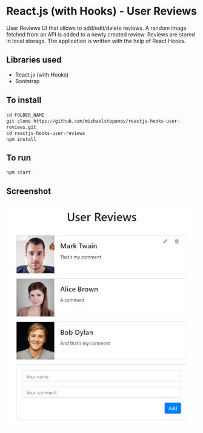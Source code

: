 # React.js (with Hooks) - User Reviews

User Reviews UI that allows to add/edit/delete reviews.
A random image fetched from an API is added to a newly created review.
Reviews are stored in local storage.
The application is written with the help of React Hooks.

## Libraries used

* React.js (with Hooks)
* Bootstrap

## To install

	cd FOLDER_NAME
    git clone https://github.com/michaelstepanov/reactjs-hooks-user-reviews.git
    cd reactjs-hooks-user-reviews
    npm install
	
## To run

	npm start

## Screenshot

![Screenshot](./public/screenshots/user-reviews.png?raw=true "Screenshot")
